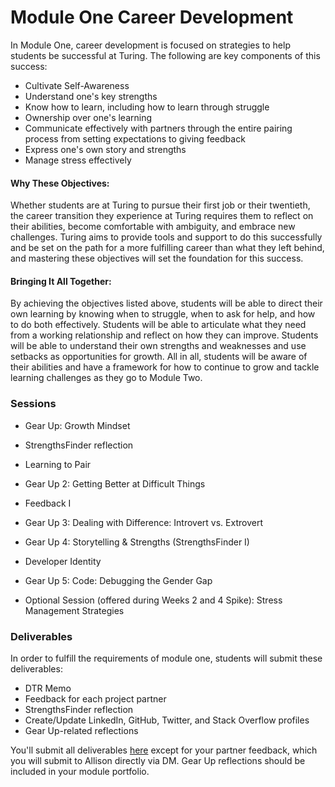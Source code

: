 # Module One Career Development

In Module One, career development is focused on strategies to help students be successful at Turing. The following are key components of this success:

* Cultivate Self-Awareness
* Understand one's key strengths
* Know how to learn, including how to learn through struggle
* Ownership over one's learning
* Communicate effectively with partners through the entire pairing process from setting expectations to giving feedback
* Express one's own story and strengths
* Manage stress effectively

#### Why These Objectives:
Whether students are at Turing to pursue their first job or their twentieth, the career transition they experience at Turing requires them to reflect on their abilities, become comfortable with ambiguity, and embrace new challenges. Turing aims to provide tools and support to do this successfully and be set on the path for a more fulfilling career than what they left behind, and mastering these objectives will set the foundation for this success. 

#### Bringing It All Together:
By achieving the objectives listed above, students will be able to direct their own learning by knowing when to struggle, when to ask for help, and how to do both effectively. Students will be able to articulate what they need from a working relationship and reflect on how they can improve. Students will be able to understand their own strengths and weaknesses and use setbacks as opportunities for growth. All in all, students will be aware of their abilities and have a framework for how to continue to grow and tackle learning challenges as they go to Module Two. 

### Sessions

* Gear Up: Growth Mindset
* StrengthsFinder reflection
* Learning to Pair
* Gear Up 2: Getting Better at Difficult Things 
* Feedback I 
* Gear Up 3: Dealing with Difference: Introvert vs. Extrovert
* Gear Up 4: Storytelling & Strengths (StrengthsFinder I)
* Developer Identity
* Gear Up 5: Code: Debugging the Gender Gap

* Optional Session (offered during Weeks 2 and 4 Spike): Stress Management Strategies

### Deliverables
In order to fulfill the requirements of module one, students will submit these deliverables:

* DTR Memo
* Feedback for each project partner
* StrengthsFinder reflection
* Create/Update LinkedIn, GitHub, Twitter, and Stack Overflow profiles 
* Gear Up-related reflections

You'll submit all deliverables [here](https://github.com/turingschool/career-development-curriculum/tree/master/deliverable_submissions) except for your partner feedback, which you will submit to Allison directly via DM. Gear Up reflections should be included in your module portfolio.

